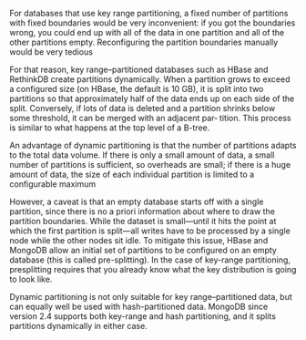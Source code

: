 For databases that use key range partitioning, a fixed number of partitions with fixed boundaries would be very inconvenient: if you got the boundaries wrong, you could end up with all of the data in one partition and all of the other partitions empty. Reconfiguring the partition boundaries manually would be very tedious

For that reason, key range–partitioned databases such as HBase and RethinkDB create partitions dynamically. When a partition grows to exceed a configured size (on HBase, the default is 10 GB), it is split into two partitions so that approximately half of the data ends up on each side of the split. Conversely, if lots of data is deleted and a partition shrinks below some threshold, it can be merged with an adjacent par‐ tition. This process is similar to what happens at the top level of a B-tree.

An advantage of dynamic partitioning is that the number of partitions adapts to the total data volume. If there is only a small amount of data, a small number of partitions is sufficient, so overheads are small; if there is a huge amount of data, the size of each individual partition is limited to a configurable maximum

However, a caveat is that an empty database starts off with a single partition, since there is no a priori information about where to draw the partition boundaries. While the dataset is small—until it hits the point at which the first partition is split—all writes have to be processed by a single node while the other nodes sit idle. To mitigate this issue, HBase and MongoDB allow an initial set of partitions to be configured on an empty database (this is called pre-splitting). In the case of key-range partitioning, presplitting requires that you already know what the key distribution is going to look like.

Dynamic partitioning is not only suitable for key range–partitioned data, but can equally well be used with hash-partitioned data. MongoDB since version 2.4 supports both key-range and hash partitioning, and it splits partitions dynamically in either case.

